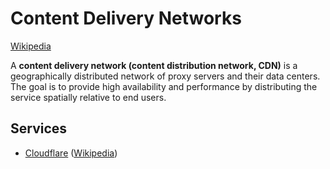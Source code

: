 # Content Delivery Networks
[Wikipedia](https://en.wikipedia.org/wiki/Content_delivery_network)

A **content delivery network (content distribution network, CDN)** is a geographically distributed network of proxy servers and their data centers. The goal is to provide high availability and performance by distributing the service spatially relative to end users.

## Services
- [Cloudflare](https://www.cloudflare.com/) ([Wikipedia](https://en.wikipedia.org/wiki/Cloudflare))
